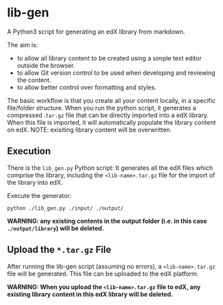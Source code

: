# lib-gen

A Python3 script for generating an edX library from markdown.

The aim is:
- to allow all library content to be created using a simple text editor outside the browser.
- to allow Git version control to be used when developing and reviewing the content.
- to allow better control over formatting and styles.

The basic workflow is that you create all your content locally, in a specific file/folder structure. When you run the python script, it generates a compressed .`tar.gz` file that can be directly imported into a edX library. When this file is imported, it will automatically populate the library content on edX. NOTE: exisiting library content will be overwritten.


## Execution

There is the `lib_gen.py` Python script:
It generates all the edX files which comprise the library, including the `<lib-name>.tar.gz` file for the import of the library into edX.

Execute the generator:

```
python ./lib_gen.py ./input/ ./output/
```

**WARNING: any existing contents in the output folder (i.e. in this case `./output/library`) will be deleted.**


## Upload the `*.tar.gz` File

After running the lib-gen script (assuming no errors), a `<lib-name>.tar.gz` file will be generated. This file can be uploaded to the edX platform.

**WARNING: When you upload the `<lib-name>.tar.gz` file to edX, any existing library content in this edX library will be deleted.**
